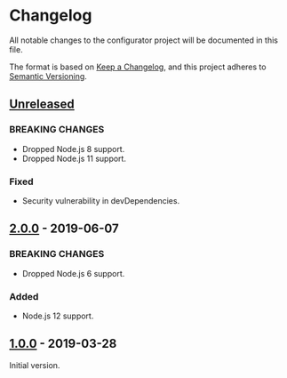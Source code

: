 # Changelog
All notable changes to the configurator project will be documented in this file.

The format is based on [Keep a Changelog](https://keepachangelog.com/en/1.0.0/),
and this project adheres to [Semantic Versioning](https://semver.org/spec/v2.0.0.html).

## [Unreleased]
### BREAKING CHANGES
- Dropped Node.js 8 support.
- Dropped Node.js 11 support.

### Fixed
- Security vulnerability in devDependencies.

## [2.0.0] - 2019-06-07
### BREAKING CHANGES
- Dropped Node.js 6 support.

### Added
- Node.js 12 support.

## [1.0.0] - 2019-03-28
Initial version.

[Unreleased]: https://github.com/Ionaru/configurator/compare/2.0.0...HEAD
[2.0.0]: https://github.com/Ionaru/configurator/compare/1.0.0...2.0.0
[1.0.0]: https://github.com/Ionaru/configurator/compare/90d398e...1.0.0
